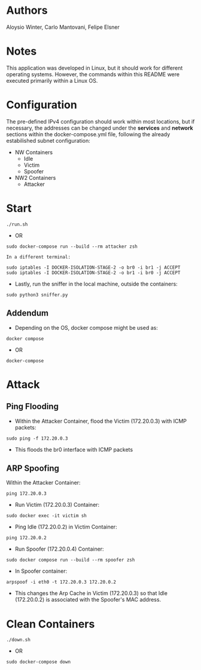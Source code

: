# Authors
Aloysio Winter, Carlo Mantovani, Felipe Elsner

# Notes
This application was developed in Linux, but it should work for different operating systems.
However, the commands within this README were executed primarily within a Linux OS.

# Configuration
The pre-defined IPv4 configuration should work within most locations, but if necessary, the addresses can be changed under the **services** and **network** sections within the docker-compose.yml file, following the already estabilished subnet configuration:
- NW Containers
    - Idle
    - Victim
    - Spoofer
- NW2 Containers
    - Attacker

# Start
```
./run.sh 
```
- OR

```
sudo docker-compose run --build --rm attacker zsh

In a different terminal:

sudo iptables -I DOCKER-ISOLATION-STAGE-2 -o br0 -i br1 -j ACCEPT
sudo iptables -I DOCKER-ISOLATION-STAGE-2 -o br1 -i br0 -j ACCEPT
```
- Lastly, run the sniffer in the local machine, outside the containers:
```
sudo python3 sniffer.py
```


## Addendum
- Depending on the OS, docker compose might be used as: 
```
docker compose
```
- OR
```
docker-compose
```

# Attack 
## Ping Flooding

- Within the Attacker Container, flood the Victim (172.20.0.3) with ICMP packets:
```
sudo ping -f 172.20.0.3  
```
- This floods the br0 interface with ICMP packets
## ARP Spoofing

Within the Attacker Container:
```
ping 172.20.0.3

```
- Run Victim (172.20.0.3) Container:
```
sudo docker exec -it victim sh
```
- Ping Idle (172.20.0.2) in Victim Container:
```
ping 172.20.0.2
```
- Run Spoofer (172.20.0.4) Container:
```
sudo docker compose run --build --rm spoofer zsh
```
- In Spoofer container:
```
arpspoof -i eth0 -t 172.20.0.3 172.20.0.2
```
- This changes the Arp Cache in Victim (172.20.0.3) so that Idle (172.20.0.2) is associated with the Spoofer's MAC address.

# Clean Containers
```
./down.sh
```
- OR
```
sudo docker-compose down
```


